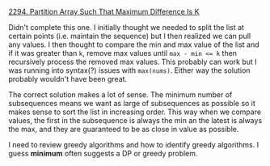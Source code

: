 [2294. Partition Array Such That Maximum Difference Is K](https://leetcode.com/problems/partition-array-such-that-maximum-difference-is-k/)

Didn't complete this one. I initially thought we needed to split the list at certain points (i.e. maintain the sequence) but I then realized we can pull any values. I then thought to compare the min and max value of the list and if it was greater than `k`, remove max values until `max - min <= k` then recursively process the removed max values. This probably can work but I was running into syntax(?) issues with `max(nums)`. Either way the solution probably wouldn't have been great.

The correct solution makes a lot of sense. The minimum number of subsequences means we want as large of subsequences as possible so it makes sense to sort the list in increasing order. This way when we compare values, the first in the subsequence is always the min an the latest is always the max, and they are guaranteed to be as close in value as possible.

I need to review greedy algorithms and how to identify greedy algorithms. I guess **minimum** often suggests a DP or greedy problem.